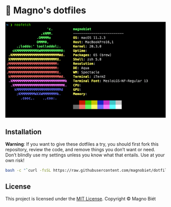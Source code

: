 #  Magno's dotfiles

![Preview](preview.png)

## Installation

**Warning**: If you want to give these dotfiles a try, you should first fork this repository, review the code, and remove things you don’t want or need. Don’t blindly use my settings unless you know what that entails. Use at your own risk!

```bash
bash -c "`curl -fsSL https://raw.githubusercontent.com/magnobiet/dotfiles-macos/master/bootstrap.sh`"
```

## License

This project is licensed under the [MIT License](https://magno.mit-license.org/2021). Copyright © Magno Biét
